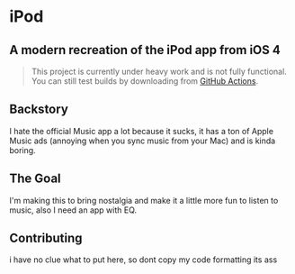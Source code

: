 # iPod
## A modern recreation of the iPod app from iOS 4

> This project is currently under heavy work and is not fully functional. You can still test builds by downloading from [GitHub Actions](https://nightly.link/llsc12/iPod/workflows/build/main/iPod). 


## Backstory

I hate the official Music app a lot because it sucks, it has a ton of Apple Music ads (annoying when you sync music from your Mac) and is kinda boring.

## The Goal

I'm making this to bring nostalgia and make it a little more fun to listen to music, also I need an app with EQ. 

## Contributing

i have no clue what to put here, so dont copy my code formatting its ass
